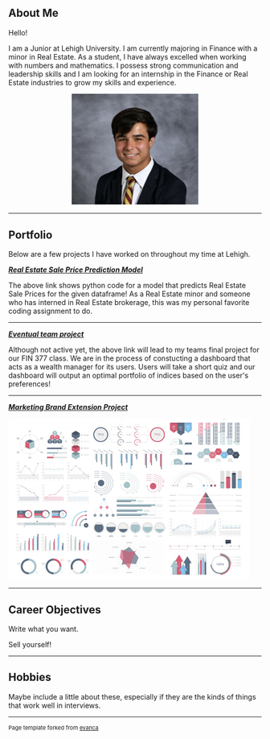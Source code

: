 ## About Me
Hello!

I am a Junior at Lehigh University. I am currently majoring in Finance with a minor in Real Estate. As a student, I have always excelled when working with numbers and mathematics. I possess strong communication and leadership skills and I am looking for an internship in the Finance or Real Estate industries to grow my skills and experience.

<!-- Upload your own photo and change the path -->

<p style="text-align:center;">
  <img class="img-circle" src="images/IMG_1850.jpg" width="50%">
</p>

---

## Portfolio

Below are a few projects I have worked on throughout my time at Lehigh.

<!-- You can link to other websites, PDFs in this repo, and other pages in this repo -->

_**[Real Estate Sale Price Prediction Model](model)**_

The above link shows python code for a model that predicts Real Estate Sale Prices for the given dataframe! As a Real Estate minor and someone who has interned in Real Estate brokerage, this was my personal favorite coding assignment to do.



---



_**[Eventual team project](https://benciancio.github.io/teamproject/)**_

Although not active yet, the above link will lead to my teams final project for our FIN 377 class. We are in the process of constucting a dashboard that acts as a wealth manager for its users. Users will take a short quiz and our dashboard will output an optimal portfolio of indices based on the user's preferences! 


---

_**[Marketing Brand Extension Project](/pdf/sample_presentation.pdf)**_

<img src="images/dummy_thumbnail.jpg?raw=true"/>

---

## Career Objectives

Write what you want. 

Sell yourself!

---

## Hobbies

Maybe include a little about these, especially if they are the kinds of things that work well in interviews.

---
<p style="font-size:11px">Page template forked from <a href="https://github.com/evanca/quick-portfolio">evanca</a></p>
<!-- Remove above link if you don't want to attibute -->
